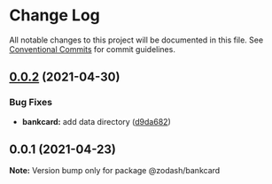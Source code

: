 # Change Log

All notable changes to this project will be documented in this file.
See [Conventional Commits](https://conventionalcommits.org) for commit guidelines.

## [0.0.2](https://github.com/zcorky/zodash/compare/@zodash/bankcard@0.0.1...@zodash/bankcard@0.0.2) (2021-04-30)


### Bug Fixes

* **bankcard:** add data directory ([d9da682](https://github.com/zcorky/zodash/commit/d9da682ba3a1c775f7075352fad40c3d9f7d5430))





## 0.0.1 (2021-04-23)

**Note:** Version bump only for package @zodash/bankcard
